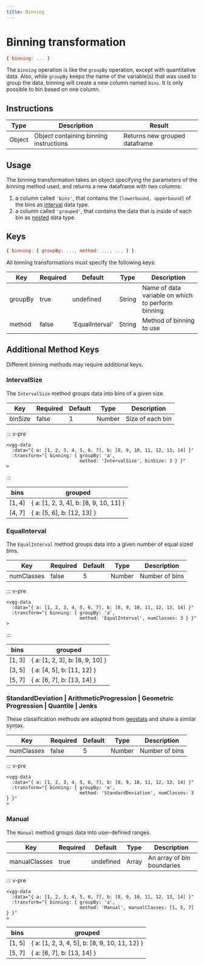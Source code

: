 ```yaml
---
title: Binning
---
```


# Binning transformation

```js
{ binning: ... }
```

The `binning` operation is like the `groupBy` operation, except with quantitative
data. Also, while `groupBy` keeps the name of the variable(s) that was used to group the data, binning will create a new column named `bins`. It is only possible to bin based
on one column.

## Instructions

| Type   | Description                            | Result                        |
| ------ | -------------------------------------- | ----------------------------- |
| Object | Object containing binning instructions | Returns new grouped dataframe |

## Usage

The binning transformation takes an object specifying the parameters of the binning method used,
and returns a new dataframe with two columns:

1. a column called `'bins'`, that contains the `[lowerbound, upperbound]` of the
bins as [interval](../concepts/data-loading#data-types) data type.
2. a column called `'grouped'`, that contains the data that is inside of each
bin as [nested](../concepts/data-loading#data-types) data type.

## Keys

```js
{ binning: { groupBy: ..., method: ..., ... } }
```

All binning transformations must specify the following keys:

Key       | Required  | Default         | Type      |  Description
----------|-----------|-----------------|-----------|----------------------------
groupBy   | true      | undefined       | String    | Name of data variable on which to perform binning
method    | false     | 'EqualInterval' | String    | Method of binning to use

## Additional Method Keys

Different binning methods may require additional keys.

### IntervalSize

The `IntervalSize` method groups data into bins of a given size.

Key       | Required  | Default         | Type      |  Description
----------|-----------|-----------------|-----------|----------------------------
binSize   | false     | 1               | Number    | Size of each bin

::: v-pre
```html{3-4}
<vgg-data
  :data="{ a: [1, 2, 3, 4, 5, 6, 7], b: [8, 9, 10, 11, 12, 13, 14] }"
  :transform="{ binning: { groupBy: 'a',
                           method: 'IntervalSize', binSize: 3 } }"
>
```
:::

bins      | grouped                                    |
----------|--------------------------------------------|
[1, 4]    | { a: [1, 2, 3, 4], b: [8, 9, 10, 11] }     |
[4, 7]    | { a: [5, 6], b: [12, 13] }                 |

### EqualInterval

The `EqualInterval` method groups data into a given number of equal sized bins.

Key       | Required  | Default         | Type      |  Description
----------|-----------|-----------------|-----------|----------------------------
numClasses| false     | 5               | Number    | Number of bins

::: v-pre
```html{3-4}
<vgg-data
  :data="{ a: [1, 2, 3, 4, 5, 6, 7], b: [8, 9, 10, 11, 12, 13, 14] }"
  :transform="{ binning: { groupBy: 'a',
                           method: 'EqualInterval', numClasses: 3 } }"
>
```
:::

bins      | grouped                             |
----------|-------------------------------------|
[1, 3]    | { a: [1, 2, 3], b: [8, 9, 10] }     |
[3, 5]    | { a: [4, 5], b: [11, 12] }          |
[5, 7]    | { a: [6, 7], b: [13, 14] }          |

### StandardDeviation | ArithmeticProgression | Geometric Progression | Quantile | Jenks

These classification methods are adapted from [geostats](https://github.com/simogeo/geostats) and share a similar syntax.

Key       | Required  | Default         | Type      |  Description
----------|-----------|-----------------|-----------|----------------------------
numClasses| false     | 5               | Number    | Number of bins

::: v-pre
```html{3-4}
<vgg-data
  :data="{ a: [1, 2, 3, 4, 5, 6, 7], b: [8, 9, 10, 11, 12, 13, 14] }"
  :transform="{ binning: { groupBy: 'a',
                           method: 'StandardDeviation', numClasses: 3 } }"
>
```

### Manual

The `Manual` method groups data into user-defined ranges.

Key          | Required  | Default         | Type      |  Description
-------------|-----------|-----------------|-----------|----------------------------
manualClasses| true      | undefined       | Array     | An array of bin boundaries

::: v-pre
```html{3-4}
<vgg-data
  :data="{ a: [1, 2, 3, 4, 5, 6, 7], b: [8, 9, 10, 11, 12, 13, 14] }"
  :transform="{ binning: { groupBy: 'a',
                           method: 'Manual', manualClasses: [1, 5, 7] } }"
>
```

bins      | grouped                                           |
----------|---------------------------------------------------|
[1, 5]    | { a: [1, 2, 3, 4, 5], b: [8, 9, 10, 11, 12] }     |
[5, 7]    | { a: [6, 7], b: [13, 14] }                 |
